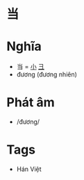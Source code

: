 # 当

# Nghĩa
* 当 = [小](小.md) [彐](彐.md)
* đương (đương nhiên)

# Phát âm
* /đương/

# Tags
* Hán Việt

<script>window.HANZI_FIELD='当';</script>
